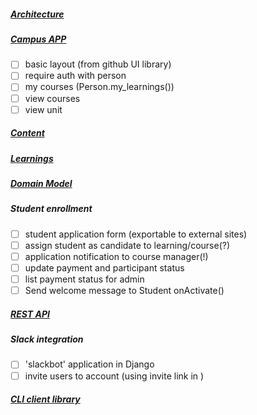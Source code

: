 ##### [Architecture](ARCH.md)
##### [Campus APP](CAMPUS.md)
- [ ] basic layout (from github UI library)
- [ ] require auth with person
- [ ] my courses (Person.my_learnings())
- [ ] view courses  
- [ ] view unit
##### [Content](CONTENT.md)
##### [Learnings](LEARNINGS.md)
##### [Domain Model](MODELS.md)
##### Student enrollment
- [ ] student application form (exportable to external sites)
- [ ] assign student as candidate to learning/course(?)
- [ ] application notification to course manager(!)
- [ ] update payment and participant status  
- [ ] list payment status for admin
- [ ] Send welcome message to Student onActivate() 
##### [REST API](API.md)
##### Slack integration
- [ ] 'slackbot' application in Django
- [ ] invite users to account (using invite link in )
##### [CLI client library](CLI.md)
